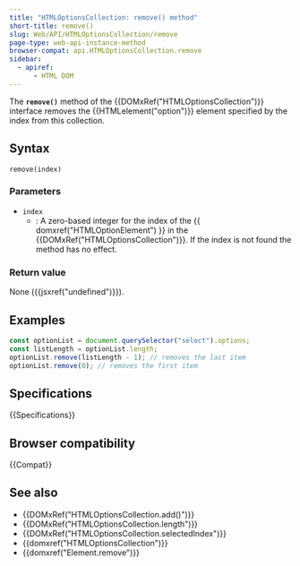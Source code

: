 ```yaml
---
title: "HTMLOptionsCollection: remove() method"
short-title: remove()
slug: Web/API/HTMLOptionsCollection/remove
page-type: web-api-instance-method
browser-compat: api.HTMLOptionsCollection.remove
sidebar:
  - apiref:
      - HTML DOM
---
```


The **`remove()`** method of the {{DOMxRef("HTMLOptionsCollection")}} interface removes the {{HTMLelement("option")}} element specified by the index from this collection.

## Syntax

```js-nolint
remove(index)
```

### Parameters

- `index`
  - : A zero-based integer for the index of the {{ domxref("HTMLOptionElement") }} in the {{DOMxRef("HTMLOptionsCollection")}}. If the index is not found the method has no effect.

### Return value

None ({{jsxref("undefined")}}).

## Examples

```js
const optionList = document.querySelector("select").options;
const listLength = optionList.length;
optionList.remove(listLength - 1); // removes the last item
optionList.remove(0); // removes the first item
```

## Specifications

{{Specifications}}

## Browser compatibility

{{Compat}}

## See also

- {{DOMxRef("HTMLOptionsCollection.add()")}}
- {{DOMxRef("HTMLOptionsCollection.length")}}
- {{DOMxRef("HTMLOptionsCollection.selectedIndex")}}
- {{domxref("HTMLOptionsCollection")}}
- {{domxref("Element.remove")}}
